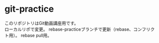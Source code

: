 # git-practice
このリポジトリはGit動画講座用です。  
ローカルリポで変更。
rebase-practiceブランチで更新（rebase、コンフリクト用）。
rebase pull用。
